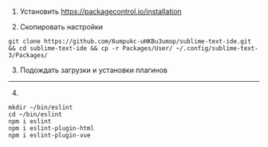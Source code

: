 
1) Установить https://packagecontrol.io/installation

2) Скопировать настройки

```
git clone https://github.com/6umpukc-uHKBu3umop/sublime-text-ide.git && cd sublime-text-ide && cp -r Packages/User/ ~/.config/sublime-text-3/Packages/
```

3) Подождать загрузки и установки плагинов

---

4)

```
mkdir ~/bin/eslint
cd ~/bin/eslint
npm i eslint
npm i eslint-plugin-html
npm i eslint-plugin-vue
```
